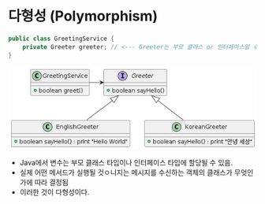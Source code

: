 # 다형성 (Polymorphism)

```java
public class GreetingService {
    private Greeter greeter; // <--- Greeter는 부모 클래스 or 인터페이스일 수 있다.
}
```
![greeting](../img/greeting.png)

- Java에서 변수는 부모 클래스 타입이나 인터페이스 타입에 할당될 수 있음.
- 실제 어떤 메서드가 실행될 것ㅇ니지는 메시지를 수신하는 객체의 클래스가 무엇인가에 따라 결정됨
- 이러한 것이 다형성이다.